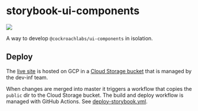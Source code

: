 # storybook-ui-components

<a href="https://core-components.crdb.io/" target="_blank"><img src="https://raw.githubusercontent.com/storybooks/brand/master/badge/badge-storybook.svg"></a>

A way to develop `@cockroachlabs/ui-components` in isolation.

## Deploy

The [live site](https://core-components.crdb.io/) is hosted on GCP in a [Cloud Storage bucket](https://cloud.google.com/storage/docs/hosting-static-website) that is managed by the dev-inf team.

When changes are merged into master it triggers a workflow that copies the `public` dir to the Cloud Storage bucket. The build and deploy workflow is managed with GitHub Actions. See [deploy-storybook.yml](../../.github/workflows/deploy-storybook.yml).
